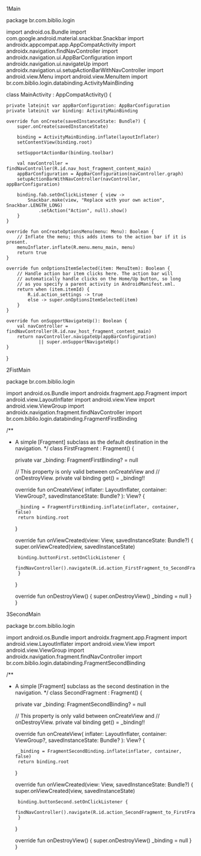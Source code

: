 1Main

package br.com.biblio.login

import android.os.Bundle
import com.google.android.material.snackbar.Snackbar
import androidx.appcompat.app.AppCompatActivity
import androidx.navigation.findNavController
import androidx.navigation.ui.AppBarConfiguration
import androidx.navigation.ui.navigateUp
import androidx.navigation.ui.setupActionBarWithNavController
import android.view.Menu
import android.view.MenuItem
import br.com.biblio.login.databinding.ActivityMainBinding

class MainActivity : AppCompatActivity() {

    private lateinit var appBarConfiguration: AppBarConfiguration
    private lateinit var binding: ActivityMainBinding

    override fun onCreate(savedInstanceState: Bundle?) {
        super.onCreate(savedInstanceState)

        binding = ActivityMainBinding.inflate(layoutInflater)
        setContentView(binding.root)

        setSupportActionBar(binding.toolbar)

        val navController = findNavController(R.id.nav_host_fragment_content_main)
        appBarConfiguration = AppBarConfiguration(navController.graph)
        setupActionBarWithNavController(navController, appBarConfiguration)

        binding.fab.setOnClickListener { view ->
            Snackbar.make(view, "Replace with your own action", Snackbar.LENGTH_LONG)
                .setAction("Action", null).show()
        }
    }

    override fun onCreateOptionsMenu(menu: Menu): Boolean {
        // Inflate the menu; this adds items to the action bar if it is present.
        menuInflater.inflate(R.menu.menu_main, menu)
        return true
    }

    override fun onOptionsItemSelected(item: MenuItem): Boolean {
        // Handle action bar item clicks here. The action bar will
        // automatically handle clicks on the Home/Up button, so long
        // as you specify a parent activity in AndroidManifest.xml.
        return when (item.itemId) {
            R.id.action_settings -> true
            else -> super.onOptionsItemSelected(item)
        }
    }

    override fun onSupportNavigateUp(): Boolean {
        val navController = findNavController(R.id.nav_host_fragment_content_main)
        return navController.navigateUp(appBarConfiguration)
                || super.onSupportNavigateUp()
    }
}


2FistMain

package br.com.biblio.login

import android.os.Bundle
import androidx.fragment.app.Fragment
import android.view.LayoutInflater
import android.view.View
import android.view.ViewGroup
import androidx.navigation.fragment.findNavController
import br.com.biblio.login.databinding.FragmentFirstBinding

/**
 * A simple [Fragment] subclass as the default destination in the navigation.
 */
class FirstFragment : Fragment() {

    private var _binding: FragmentFirstBinding? = null

    // This property is only valid between onCreateView and
    // onDestroyView.
    private val binding get() = _binding!!

    override fun onCreateView(
        inflater: LayoutInflater, container: ViewGroup?,
        savedInstanceState: Bundle?
    ): View? {

        _binding = FragmentFirstBinding.inflate(inflater, container, false)
        return binding.root

    }

    override fun onViewCreated(view: View, savedInstanceState: Bundle?) {
        super.onViewCreated(view, savedInstanceState)

        binding.buttonFirst.setOnClickListener {
            findNavController().navigate(R.id.action_FirstFragment_to_SecondFragment)
        }
    }

    override fun onDestroyView() {
        super.onDestroyView()
        _binding = null
    }
}


3SecondMain

package br.com.biblio.login

import android.os.Bundle
import androidx.fragment.app.Fragment
import android.view.LayoutInflater
import android.view.View
import android.view.ViewGroup
import androidx.navigation.fragment.findNavController
import br.com.biblio.login.databinding.FragmentSecondBinding

/**
 * A simple [Fragment] subclass as the second destination in the navigation.
 */
class SecondFragment : Fragment() {

    private var _binding: FragmentSecondBinding? = null

    // This property is only valid between onCreateView and
    // onDestroyView.
    private val binding get() = _binding!!

    override fun onCreateView(
        inflater: LayoutInflater, container: ViewGroup?,
        savedInstanceState: Bundle?
    ): View? {

        _binding = FragmentSecondBinding.inflate(inflater, container, false)
        return binding.root

    }

    override fun onViewCreated(view: View, savedInstanceState: Bundle?) {
        super.onViewCreated(view, savedInstanceState)

        binding.buttonSecond.setOnClickListener {
            findNavController().navigate(R.id.action_SecondFragment_to_FirstFragment)
        }
    }

    override fun onDestroyView() {
        super.onDestroyView()
        _binding = null
    }
}
